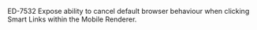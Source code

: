 ED-7532 Expose ability to cancel default browser behaviour when clicking Smart Links within the Mobile Renderer.